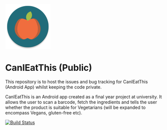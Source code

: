![](ic_launcher.png?raw=true)
# CanIEatThis (Public)
This repository is to host the issues and bug tracking for CanIEatThis (Android App) whilst keeping the code private. 

CanIEatThis is an Android app created as a final year project at university. It allows the user to scan a barcode, fetch the ingredients and tells the user whether the product is suitable for Vegetarians (will be expanded to encompass Vegans, gluten-free etc).

[![Build Status](http://217.67.52.70:8080/buildStatus/icon?job=CanIEatThis)](http://217.67.52.70:8080/job/CanIEatThis/)
